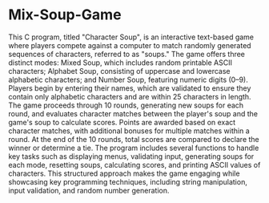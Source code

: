 # Mix-Soup-Game
This C program, titled "Character Soup", is an interactive text-based game where players compete against a computer to match randomly generated sequences of characters, referred to as "soups." The game offers three distinct modes: Mixed Soup, which includes random printable ASCII characters; Alphabet Soup, consisting of uppercase and lowercase alphabetic characters; and Number Soup, featuring numeric digits (0–9). Players begin by entering their names, which are validated to ensure they contain only alphabetic characters and are within 25 characters in length. The game proceeds through 10 rounds, generating new soups for each round, and evaluates character matches between the player's soup and the game's soup to calculate scores. Points are awarded based on exact character matches, with additional bonuses for multiple matches within a round. At the end of the 10 rounds, total scores are compared to declare the winner or determine a tie. The program includes several functions to handle key tasks such as displaying menus, validating input, generating soups for each mode, resetting soups, calculating scores, and printing ASCII values of characters. This structured approach makes the game engaging while showcasing key programming techniques, including string manipulation, input validation, and random number generation.
